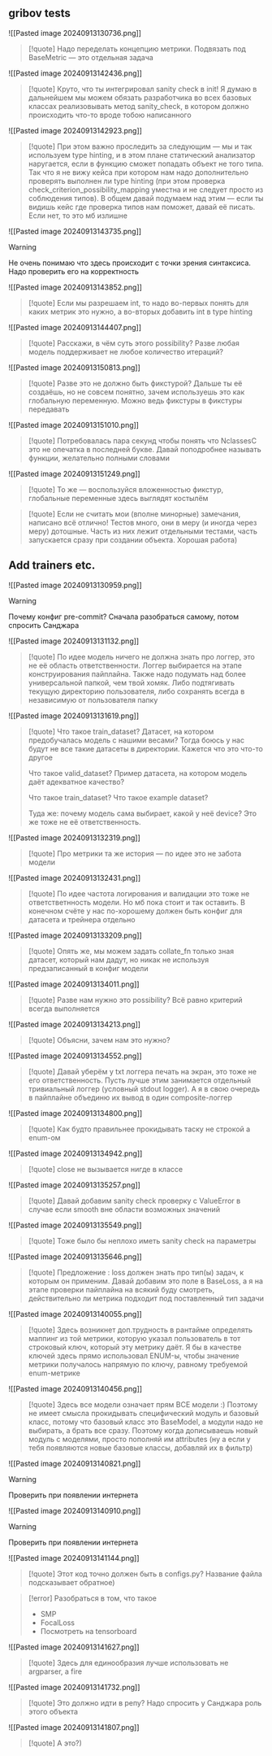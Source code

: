 ## gribov tests

![[Pasted image 20240913130736.png]]
>[!quote] 
>Надо переделать концепцию метрики. Подвязать под BaseMetric — это отдельная задача

![[Pasted image 20240913142436.png]]
>[!quote] 
>Круто, что ты интегрировал sanity check в init! Я думаю в дальнейшем мы можем обязать разработчика во всех базовых классах реализовывать метод sanity_check, в котором должно происходить что-то вроде тобою написанного

![[Pasted image 20240913142923.png]]
>[!quote]
>При этом важно проследить за следующим — мы и так используем type hinting, и в этом плане статический анализатор наругается, если в функцию сможет попадать объект не того типа. Так что я не вижу кейса при котором нам надо дополнительно проверять выполнен ли type hinting (при этом проверка check_criterion_possibility_mapping уместна и не следует просто из соблюдения типов). В общем давай подумаем над этим — если ты видишь кейс где проверка типов нам поможет, давай её писать. Если нет, то это мб излишне

![[Pasted image 20240913143735.png]]
>[!warning]
>Не очень понимаю что здесь происходит с точки зрения синтаксиса. Надо проверить его на корректность

![[Pasted image 20240913143852.png]]
>[!quote]
>Если мы разрешаем int, то надо во-первых понять для каких метрик это нужно, а во-вторых добавить int в type hinting

![[Pasted image 20240913144407.png]]
>[!quote]
>Расскажи, в чём суть этого possibility? Разве любая модель поддерживает не любое количество итераций?

![[Pasted image 20240913150813.png]]
>[!quote]
>Разве это не должно быть фикстурой? Дальше ты её создаёшь, но не совсем понятно, зачем используешь это как глобальную переменную. Можно ведь фикстуры в фикстуры передавать

![[Pasted image 20240913151010.png]]
>[!quote]
>Потребовалась пара секунд чтобы понять что NclassesC это не опечатка в последней букве. Давай поподробнее называть функции, желательно полными словами

![[Pasted image 20240913151249.png]]
>[!quote]
>То же — воспользуйся вложенностью фикстур, глобальные переменные здесь выглядят костылём
>

>[!quote]
>Если не считать мои (вполне минорные) замечания, написано всё отлично! Тестов много, они в меру (и иногда через меру) дотошные. Часть из них лежит отдельными тестами, часть запускается сразу при создании объекта. Хорошая работа) 


## Add trainers etc.

![[Pasted image 20240913130959.png]]
>[!warning]
>Почему конфиг pre-commit? Сначала разобраться самому, потом спросить Санджара

  
![[Pasted image 20240913131132.png]]
  >[!quote] 
  >По идее модель ничего не должна знать про логгер, это не её область ответственности. Логгер выбирается на этапе конструирования пайплайна.
  >Также надо подумать над более универсальной папкой, чем твой хомяк. Либо подтягивать текущую директорию пользователя, либо сохранять всегда в независимую от пользователя папку
  >
  
![[Pasted image 20240913131619.png]]
 >[!quote]
  > Что такое train_dataset? Датасет, на котором предобучалась модель с нашими весами? Тогда боюсь у нас будут не все такие датасеты в директории. Кажется что это что-то другое
  > 
  > Что такое valid_dataset? Пример датасета, на котором модель даёт адекватное качество?
  > 
  > Что такое train_dataset? Что такое example dataset?
  > 
  > Туда же: почему модель сама выбирает, какой у неё device? Это же тоже не её ответственность.

![[Pasted image 20240913132319.png]]
>[!quote]
>Про метрики та же история — по идее это не забота модели

![[Pasted image 20240913132431.png]]
>[!quote]
>По идее частота логирования и валидации это тоже не ответстветнность модели. Но мб пока стоит и так оставить. В конечном счёте у нас по-хорошему должен быть конфиг для датасета и трейнера отдельно


![[Pasted image 20240913133209.png]]
>[!quote]
> Опять же, мы можем задать collate_fn только зная датасет, который нам дадут, но никак не используя предзаписанный в конфиг модели

![[Pasted image 20240913134011.png]]
>[!quote]
>Разве нам нужно это possibility? Всё равно критерий всегда выполняется

![[Pasted image 20240913134213.png]]
>[!quote]
>Объясни, зачем нам это нужно?

![[Pasted image 20240913134552.png]]
> [!quote]
> Давай уберём у txt логгера печать на экран, это тоже не его ответственность. Пусть лучше этим занимается отдельный тривиальный логгер (условный stdout logger). А я в свою очередь в пайплайне объединю их вывод в один composite-логгер

![[Pasted image 20240913134800.png]]
>[!quote]
>Как будто правильнее прокидывать таску не строкой а enum-ом

![[Pasted image 20240913134942.png]]
>[!quote]
>close не вызывается нигде в классе

![[Pasted image 20240913135257.png]]
>[!quote]
>Давай добавим sanity check проверку с ValueError в случае если smooth вне области возможных значений

![[Pasted image 20240913135549.png]]
>[!quote]
>Тоже было бы неплохо иметь sanity check на параметры

![[Pasted image 20240913135646.png]]
>[!quote]
>Предложение : loss должен знать про тип(ы) задач, к которым он применим. Давай добавим это поле в BaseLoss, а я на этапе проверки пайплайна на всякий буду смотреть, действительно ли метрика подходит под поставленный тип задачи

![[Pasted image 20240913140055.png]]
>[!quote]
>Здесь возникнет доп.трудность в рантайме определять маппинг из той метрики, которую указал пользователь в тот строковый ключ, который эту метрику даёт. Я бы в качестве ключей здесь прямо использовал ENUM-ы, чтобы значение метрики получалось напрямую по ключу, равному требуемой enum-метрике


![[Pasted image 20240913140456.png]]
> [!quote]
> Здесь все модели означает прям ВСЕ модели :) Поэтому не имеет смысла прокидывать специфический модуль и базовый класс, потому что базовый класс это BaseModel, а модули надо не выбирать, а брать все сразу. Поэтому когда дописываешь новый модуль с моделями, просто пополняй им attributes (ну а если у тебя появляются новые базовые классы, добавляй их в фильтр)

![[Pasted image 20240913140821.png]]
>[!warning]
>Проверить при появлении интернета

![[Pasted image 20240913140910.png]]
>[!warning]
>Проверить при появлении интернета

![[Pasted image 20240913141144.png]]
>[!quote]
>Этот код точно должен быть в configs.py? Название файла подсказывает обратное)

>[!error]
>Разобраться в том, что такое 
>- SMP
>- FocalLoss
>- Посмотреть на tensorboard

![[Pasted image 20240913141627.png]]
>[!quote]
>Здесь для единообразия лучше использовать не argparser, а fire

![[Pasted image 20240913141732.png]]
>[!quote]
>Это должно идти в репу? Надо спросить у Санджара роль этого объекта

![[Pasted image 20240913141807.png]]
>[!quote]
>А это?)


